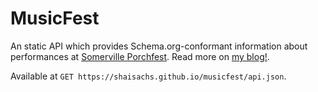 # MusicFest

An static API which provides Schema.org-conformant information about performances at [Somerville Porchfest](https://www.somervilleartscouncil.org/porchfest/map/2018). Read more on [my blog!](https://shaisachs.github.io/2018/05/26/musicfest-structured-data.html?src=github).

Available at `GET https://shaisachs.github.io/musicfest/api.json`.